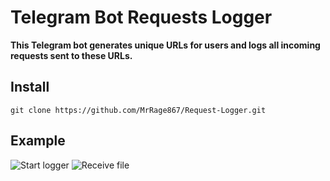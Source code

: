 # Telegram Bot Requests Logger

**This Telegram bot generates unique URLs for users and logs all incoming requests sent to these URLs.**

## Install
```
git clone https://github.com/MrRage867/Request-Logger.git
```
## Example
![Start logger](https://cdn.discordapp.com/attachments/846740705430208522/1115381302582071358/image.png)
![Receive file](https://cdn.discordapp.com/attachments/846740705430208522/1115381335272472716/image.png)
